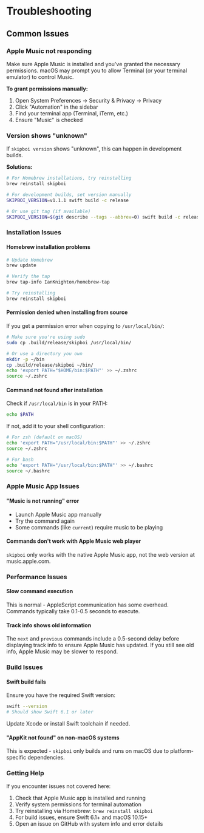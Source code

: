 # Troubleshooting

## Common Issues

### Apple Music not responding

Make sure Apple Music is installed and you've granted the necessary permissions. macOS may prompt you to allow Terminal (or your terminal emulator) to control Music.

**To grant permissions manually:**
1. Open System Preferences → Security & Privacy → Privacy
2. Click "Automation" in the sidebar
3. Find your terminal app (Terminal, iTerm, etc.)
4. Ensure "Music" is checked

### Version shows "unknown"

If `skipboi version` shows "unknown", this can happen in development builds.

**Solutions:**
```bash
# For Homebrew installations, try reinstalling
brew reinstall skipboi

# For development builds, set version manually
SKIPBOI_VERSION=v1.1.1 swift build -c release

# Or use git tag (if available)
SKIPBOI_VERSION=$(git describe --tags --abbrev=0) swift build -c release
```

### Installation Issues

#### Homebrew installation problems
```bash
# Update Homebrew
brew update

# Verify the tap
brew tap-info IanKnighton/homebrew-tap

# Try reinstalling
brew reinstall skipboi
```

#### Permission denied when installing from source
If you get a permission error when copying to `/usr/local/bin/`:
```bash
# Make sure you're using sudo
sudo cp .build/release/skipboi /usr/local/bin/

# Or use a directory you own
mkdir -p ~/bin
cp .build/release/skipboi ~/bin/
echo 'export PATH="$HOME/bin:$PATH"' >> ~/.zshrc
source ~/.zshrc
```

#### Command not found after installation
Check if `/usr/local/bin` is in your PATH:
```bash
echo $PATH
```

If not, add it to your shell configuration:
```bash
# For zsh (default on macOS)
echo 'export PATH="/usr/local/bin:$PATH"' >> ~/.zshrc
source ~/.zshrc

# For bash
echo 'export PATH="/usr/local/bin:$PATH"' >> ~/.bashrc
source ~/.bashrc
```

### Apple Music App Issues

#### "Music is not running" error
- Launch Apple Music app manually
- Try the command again
- Some commands (like `current`) require music to be playing

#### Commands don't work with Apple Music web player
`skipboi` only works with the native Apple Music app, not the web version at music.apple.com.

### Performance Issues

#### Slow command execution
This is normal - AppleScript communication has some overhead. Commands typically take 0.1-0.5 seconds to execute.

#### Track info shows old information
The `next` and `previous` commands include a 0.5-second delay before displaying track info to ensure Apple Music has updated. If you still see old info, Apple Music may be slower to respond.

### Build Issues

#### Swift build fails
Ensure you have the required Swift version:
```bash
swift --version
# Should show Swift 6.1 or later
```

Update Xcode or install Swift toolchain if needed.

#### "AppKit not found" on non-macOS systems
This is expected - `skipboi` only builds and runs on macOS due to platform-specific dependencies.

### Getting Help

If you encounter issues not covered here:

1. Check that Apple Music app is installed and running
2. Verify system permissions for terminal automation
3. Try reinstalling via Homebrew: `brew reinstall skipboi`
4. For build issues, ensure Swift 6.1+ and macOS 10.15+
5. Open an issue on GitHub with system info and error details